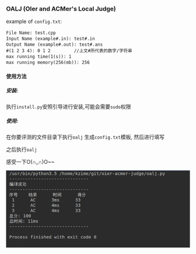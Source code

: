 ### OALJ (OIer and ACMer's Local Judge)

example of `config.txt`:

``` test
File Name: test.cpp
Input Name (example#.in): test#.in
Output Name (example#.out): test#.ans
#(1 2 3 4): 0 1 2         //上文#所代表的数字/字符串
max running time(1(s)): 1
max running memory(256(mb)): 256
```


#### 使用方法

##### 安装:

执行`install.py`安照引导进行安装,可能会需要`sudo`权限

##### 使用:

在你要评测的文件目录下执行`oalj` 生成`config.txt`模板, 然后进行填写

之后执行`oalj`



感受一下O(∩_∩)O~~

![test](./test.png)